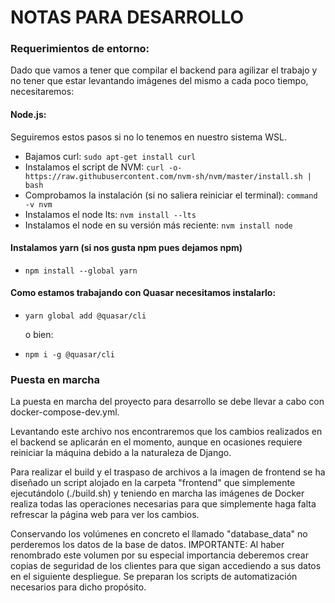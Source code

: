 # NOTAS PARA DESARROLLO


### Requerimientos de entorno:

Dado que vamos a tener que compilar el backend para agilizar el trabajo y no tener que estar levantando imágenes del mismo a cada poco tiempo, necesitaremos:

#### Node.js:

Seguiremos estos pasos si no lo tenemos en nuestro sistema WSL.

* Bajamos curl: `sudo apt-get install curl`
* Instalamos el script de NVM: `curl -o- https://raw.githubusercontent.com/nvm-sh/nvm/master/install.sh | bash`
* Comprobamos la instalación (si no saliera reiniciar el terminal): `command -v nvm`
* Instalamos el node lts: `nvm install --lts`
* Instalamos el node en su versión más reciente: `nvm install node`

#### Instalamos yarn (si nos gusta npm pues dejamos npm)

* `npm install --global yarn`

#### Como estamos trabajando con Quasar necesitamos instalarlo:

* `yarn global add @quasar/cli`

  o bien:
* `npm i -g @quasar/cli`

### Puesta en marcha

La puesta en marcha del proyecto para desarrollo se debe llevar a cabo con docker-compose-dev.yml.

Levantando este archivo nos encontraremos que los cambios realizados en el backend se aplicarán en el momento, aunque en ocasiones requiere reiniciar la máquina debido a la naturaleza de Django.

Para realizar el build y el traspaso de archivos a la imagen de frontend se ha diseñado un script alojado en la carpeta "frontend" que simplemente ejecutándolo (./build.sh) y teniendo en marcha las imágenes de Docker realiza todas las operaciones necesarias para que simplemente haga falta refrescar la página web para ver los cambios.

Conservando los volúmenes en concreto el llamado "database_data" no perderemos los datos de la base de datos. IMPORTANTE: Al haber renombrado este volumen por su especial importancia deberemos crear copias de seguridad de los clientes para que sigan accediendo a sus datos en el siguiente despliegue. Se preparan los scripts de automatización necesarios para dicho propósito.